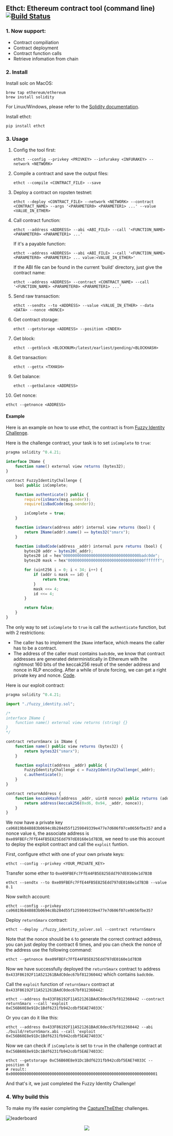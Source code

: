 ## Ethct: Ethereum contract tool (command line) [![Build Status](https://travis-ci.org/ccyanxyz/ethct.svg?branch=master)](https://travis-ci.org/ccyanxyz/ethct)

### 1. Now support:

* Contract compiliation
* Contract deployment
* Contract function calls
* Retrieve infomation from chain

### 2. Install

Install solc on MacOS:

```
brew tap ethereum/ethereum
brew install solidity
```

For Linux/Windows, please refer to the [Solidity documentation](https://solidity.readthedocs.io/en/latest/installing-solidity.html#binary-packages).

Install ethct:

```
pip install ethct
```

### 3. Usage

1. Config the tool first:

   ```
   ethct --config --privkey <PRIVKEY> --infurakey <INFURAKEY> --network <NETWORK>
   ```

2. Compile a contract and save the output files:

   ```
   ethct --compile <CONTRACT_FILE> --save
   ```

3. Deploy a contract on ropsten testnet:

   ```
   ethct --deploy <CONTRACT_FILE> --network <NETWORK> --contract <CONTRACT_NAME> --args '<PARAMETER0> <PARAMETER1> ...' --value <VALUE_IN_ETHER>
   ```

4. Call contract function:

   ```
   ethct --address <ADDRESS> --abi <ABI_FILE> --call '<FUNCTION_NAME> <PARAMETER0> <PARAMETER1> ...'
   ```

   If it's a payable function:

   ```
   ethct --address <ADDRESS> --abi <ABI_FILE> --call '<FUNCTION_NAME> <PARAMETER0> <PARAMETER1> ... value:<VALUE_IN_ETHER>'
   ```

   If the ABI file can be found in the current 'build' directory, just give the contract name:

   ```
   ethct --address <ADDRESS> --contract <CONTRACT_NAME> --call '<FUNCTION_NAME> <PARAMETER0> <PARAMETER1> ...'
   ```

5. Send raw transaction:

   ```
   ethct --sendtx --to <ADDRESS> --value <VALUE_IN_ETHER> --data <DATA> --nonce <NONCE>
   ```

6. Get contract storage:

   ```
   ethct --getstorage <ADDRESS> --position <INDEX>
   ```

7. Get block:

   ```
   ethct --getblock <BLOCKNUM>/latest/earliest/pending/<BLOCKHASH>
   ```

8. Get transaction:

   ```
   ethct --gettx <TXHASH>
   ```

9. Get balance:

   ```
   ethct --getbalance <ADDRESS>
   ```

10. Get nonce:

   ```
   ethct --getnonce <ADDRESS>
   ```

#### Example

Here is an example on how to use ethct, the contract is from [Fuzzy Identity Challenge](https://capturetheether.com/challenges/accounts/fuzzy-identity/).

Here is the challenge contract, your task is to set `isComplete` to `true`:

```js
pragma solidity ^0.4.21;

interface IName {
    function name() external view returns (bytes32);
}

contract FuzzyIdentityChallenge {
    bool public isComplete;

    function authenticate() public {
        require(isSmarx(msg.sender));
        require(isBadCode(msg.sender));

        isComplete = true;
    }

    function isSmarx(address addr) internal view returns (bool) {
        return IName(addr).name() == bytes32("smarx");
    }

    function isBadCode(address _addr) internal pure returns (bool) {
        bytes20 addr = bytes20(_addr);
        bytes20 id = hex"000000000000000000000000000000000badc0de";
        bytes20 mask = hex"000000000000000000000000000000000fffffff";

        for (uint256 i = 0; i < 34; i++) {
            if (addr & mask == id) {
                return true;
            }
            mask <<= 4;
            id <<= 4;
        }

        return false;
    }
}
```

The only way to set `isComplete` to `true` is call the `authenticate` function, but with 2 restrictions:

* The caller has to implement the `IName` interface, which means the caller has to be a contract.
* The address of the caller must contains `badc0de`, we know that contract addresses are generated deterministically in Ethereum with the rightmost 160 bits of the keccak256 result of the sender address and nonce in RLP encoding. After a while of brute forcing, we can get a right private key and nonce. [Code](https://github.com/ccyanxyz/capturetheether/blob/master/fuzzy_identity.js).

Here is our exploit contract:

```js
pragma solidity ^0.4.21;

import "./fuzzy_identity.sol";

/*
interface IName {
	function name() external view returns (string) {}
}
*/

contract returnSmarx is IName {
	function name() public view returns (bytes32) {
		return bytes32("smarx");
	}

	function exploit(address _addr) public {
		FuzzyIdentityChallenge c = FuzzyIdentityChallenge(_addr);
		c.authenticate();
	}
}

contract returnAddress {
	function keccakHash(address _addr, uint8 nonce) public returns (address) {
		return address(keccak256(0xd6, 0x94, _addr, nonce));
	}
}
```

We now have a private key `ca96819b848883b0694c8b284d55f1259849339e477e7d606f07ce0656fbe357` and a nonce value `6`,  the associate address is `0xe09FBEFc7FfE44FB5E825Edd797dE0160e1d7B3B`, we need to use this account to deploy the exploit contract and call the `exploit` funtion.

First, configure ethct with one of your own private keys:

```
ethct --config --privkey <YOUR_PRIVATE_KEY>
```

Transfer some ether to `0xe09FBEFc7FfE44FB5E825Edd797dE0160e1d7B3B`

```
ethct --sendtx --to 0xe09FBEFc7FfE44FB5E825Edd797dE0160e1d7B3B --value 0.1
```

Now switch account:

```
ethct --config --privkey ca96819b848883b0694c8b284d55f1259849339e477e7d606f07ce0656fbe357
```

Deploy `returnSmarx` contract:

```
ethct --deploy ./fuzzy_identity_solver.sol --contract returnSmarx
```

Note that the nonce should be `6` to generate the correct contract address, you can just deploy the contract 6 times, and you can check the nonce of the address use the following command:

```
ethct --getnonce 0xe09FBEFc7FfE44FB5E825Edd797dE0160e1d7B3B
```

Now we have successfully deployed the `returnSmarx` contract to address `0x433F86192F11A521261BAdC0dec67bf812360442` which contains `badc0de`.

Call the `exploit` function of `returnSmarx` contract at `0x433F86192F11A521261BAdC0dec67bf812360442`:

```
ethct --address 0x433F86192F11A521261BAdC0dec67bf812360442 --contract returnSmarx --call 'exploit 0xC56B60E8e91Dc1Bdf6231fb942cdbf5EAE74033C'
```

Or you can do it like this:

```
ethct --address 0x433F86192F11A521261BAdC0dec67bf812360442 --abi ./build/returnSmarx.abi --call 'exploit 0xC56B60E8e91Dc1Bdf6231fb942cdbf5EAE74033C'
```

Now we can check if  `isComplete` is set to `true` in the challenge contract at `0xC56B60E8e91Dc1Bdf6231fb942cdbf5EAE74033C`:

```
ethct --getstorage 0xC56B60E8e91Dc1Bdf6231fb942cdbf5EAE74033C --position 0
# result: 0x0000000000000000000000000000000000000000000000000000000000000001
```

And that's it, we just completed the Fuzzy Identity Challenge!

### 4. Why build this

To make my life easier completing the [CaptureTheEther](https://capturetheether.com) challenges.

![leaderboard](./imgs/leaderboard.png)

<div style="text-align: center">
<img src="./imgs/happynerd.gif"/>
</div>